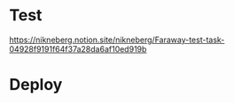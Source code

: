 # Test

https://nikneberg.notion.site/nikneberg/Faraway-test-task-04928f9191f64f37a28da6af10ed919b

# Deploy
